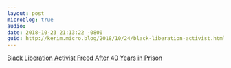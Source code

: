 ```yaml
---
layout: post
microblog: true
audio: 
date: 2018-10-23 21:13:22 -0800
guid: http://kerim.micro.blog/2018/10/24/black-liberation-activist.html
---
```

[Black Liberation Activist Freed After 40 Years in Prison](https://www.telesurtv.net/english/news/Black-Liberation-Activist-Freed-After-40-Years-in-Prison-20181023-0014.html)
